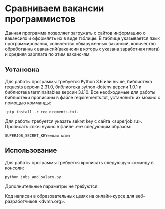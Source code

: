 # Сравниваем вакансии программистов

Данная программа позволяет загружать с сайтов информацию о вакансиях и оформлять их в виде таблицы. В таблице указывается язык программирования, количество обнаруженных вакансий, количество обработанных вакансий(вакансии в которых указана заработная плата) и средняя зарплата по этим вакансиям.

## Установка
Для работы программы требуется  Python 3.6 или выше, библиотека requests версии 2.31.0, библиотека python-dotenv версии 1.0.1 и библиотека terminaltables версии 3.1.10.  Все необходимые для работы библиотеки прописаны в файле requirements.txt, установить их можно с помощью комманды:

```shell
 pip install -r requirements.txt.
```

Для работы требуется указать sekret key с сайта <superjob.ru>. Прописать ключ нужно в файле .env следующим образом:

```.env
SUPERJOB_SECRET_KEY==ваш ключ
```
## Использование

Для работы программы требуется прописать следующую команду в консоли:

```shell
python jobs_and_salary.py
```

Дополнительные параметры не требуются.

Код написан в образовательных целях на онлайн-курсе для веб-разработчиков <dvmn.org>.